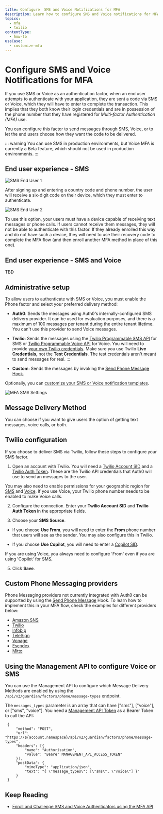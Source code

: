```yaml
---
title: Configure  SMS and Voice Notifications for MFA
description: Learn how to configure SMS and Voice notifications for MFA.
topics:
  - mfa
  - twilio
contentType:
  - how-to
useCase:
  - customize-mfa
---
```

# Configure SMS and Voice Notifications for MFA

If you use SMS or Voice as an authentication factor, when an end user attempts to authenticate with your application, they are sent a code via SMS or Voice, which they will have to enter to complete the transaction. This implies that they both know their login credentials and are in possession of the phone number that they have registered for <dfn data-key="multifactor-authentication">Multi-factor Authentication (MFA)</dfn> use.

You can configure this factor to send messages through SMS, Voice, or to let the end users choose how they want the code to be delivered.

::: warning
You can use SMS in production environments, but Voice MFA is currently a Beta feature, which should not be used in production environments.
::: 

## End user experience - SMS

![SMS End User 1](/media/articles/mfa/mfa-sms1.png)

After signing up and entering a country code and phone number, the user will receive a six-digit code on their device, which they must enter to authenticate.

![SMS End User 2](/media/articles/mfa/mfa-sms2.png)

To use this option, your users must have a device capable of receiving text messages or phone calls. If users cannot receive them messages, they will not be able to authenticate with this factor. If they already enrolled this way and do not have such a device, they will need to use their recovery code to complete the MFA flow (and then enroll another MFA method in place of this one).

## End user experience - SMS and Voice

TBD

## Administrative setup

To allow users to authenticate with SMS or Voice, you must enable the Phone factor and select your preferred delivery method:

* **Auth0**: Sends the messages using Auth0's internally-configured SMS delivery provider. It can be used for evaluation purposes, and there is a maximum of 100 messages per tenant during the entire tenant lifetime. You can't use this provider to send Voice messages.

* **Twilio**: Sends the messages using the [Twilio Programmable SMS API](https://www.twilio.com/sms) for SMS or [Twilio Programmable Voice API](https://www.twilio.com/voice) for Voice. You will need to provide [your own Twilio credentials](#twilio-configuration). Make sure you use Twilio  **Live Credentials**, not the **Test Credentials**. The test credentials aren't meant to send messages for real.
:::

* **Custom**: Sends the messages by invoking the [Send Phone Message Hook](/hooks/extensibility-points/send-phone-message).

Optionally, you can [customize your SMS or Voice notification templates](/mfa/guides/customize-phone-messages).

![MFA SMS Settings](/media/articles/mfa/sms-settings.png)

## Message Delivery Method

You can choose if you want to give users the option of getting text messages, voice calls, or both.

## Twilio configuration

If you choose to deliver SMS via Twilio, follow these steps to configure your SMS factor.

1. Open an account with Twilio. You will need a [Twilio Account SID](https://www.twilio.com/help/faq/twilio-basics/what-is-an-application-sid) and a [Twilio Auth Token](https://www.twilio.com/help/faq/twilio-basics/what-is-the-auth-token-and-how-can-i-change-it). These are the Twilio API credentials that Auth0 will use to send an messages to the user. 

  You may also need to enable permissions for your geographic region for [SMS](https://support.twilio.com/hc/en-us/articles/223181108-How-International-SMS-Permissions-work) and [Voice](https://www.twilio.com/console/voice/calls/geo-permissions). If you use Voice, your Twilio phone number needs to be enabled to make Voice calls.

2. Configure the connection. Enter your **Twilio Account SID** and **Twilio Auth Token** in the appropriate fields.

3. Choose your **SMS Source**.

  * If you choose **Use From**, you will need to enter the **From** phone number that users will see as the sender. You may also configure this in Twilio. 

  * If you choose **Use Copilot**, you will need to enter a [Copilot SID](https://www.twilio.com/docs/api/rest/sending-messages-copilot).

  If you are using Voice, you always need to configure 'From' even if you are using 'Copilot' for SMS.

5. Click **Save**.

## Custom Phone Messaging providers

Phone Messaging providers not currently integrated with Auth0 can be supported by using the [Send Phone Message](/hooks/extensibility-points/send-phone-message) Hook. To learn how to implement this in your MFA flow, check the examples for different providers below:

* [Amazon SNS](/mfa/send-phone-message-hook-amazon-sns)
* [Twilio](/mfa/send-phone-message-hook-twilio)
* [Infobip](/mfa/send-phone-message-hook-infobip)
* [TeleSign](/mfa/send-phone-message-hook-telesign)
* [Vonage](/mfa/send-phone-message-hook-vonage)
* [Esendex](/mfa/send-phone-message-hook-esendex)
* [Mitto](/mfa/send-phone-message-hook-mitto)

## Using the Management API to configure Voice or SMS

You can use the Management API to configure which Message Delivery Methods are enabled by using the `/api/v2/guardian/factors/phone/message-types` endpoint. 

The `messages_types` parameter is an array that can have ["sms"], ["voice"], or ["sms", "voice"]. You need a [Management API Token](https://auth0.com/docs/api/management/v2/tokens) as a Bearer Token to call the API:

 ```har
  {
      "method": "POST",
      "url": "https://${account.namespace}/api/v2/guardian/factors/phone/message-types",
      "headers": [{
          "name": "Authorization",
          "value": "Bearer MANAGEMENT_API_ACCESS_TOKEN"
      }],
      "postData": {
          "mimeType": "application/json",
          "text": "{ \"message_types\": [\"sms\", \"voice\"] }"
      }
  }
```

## Keep Reading

* [Enroll and Challenge SMS and Voice Authenticators using the MFA API](/mfa/guides/mfa-api/phone)
